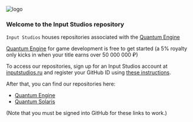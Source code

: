 ![logo](https://i.ibb.co/jbNDftv/logo-Input-Studios-grey.png)

### Welcome to the Input Studios repository

`Input Studios` houses repositories associated with the [Quantum Engine](https://inputstudios.ru/)

[Quantum Engine](https://inputstudios.ru/ru-Ru/solutions/games) for game development is free to get started (a 5% royalty only kicks in when your title earns over 50 000 000 ₽)

To access our repositories, sign up for an Input Studios account at [inputstudios.ru](https://inputstudios.ru) and register your GitHub ID using [these instructions](https://inputstudios.ru/qe-on-github).

After that, you can find our repositories here:

*  [Quantum Engine](https://github.com/InputStudios/QuantumEngine)
*  [Quantum Solaris](https://github.com/InputStudios/QuantumSolaris)

(Note that you must be signed into GitHub for these links to work.)
